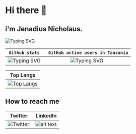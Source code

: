 # Hi there 👋

## i'm Jenadius Nicholaus.


![Typing SVG](https://readme-typing-svg.herokuapp.com/?lines=Love+Learning+New+Things;Love+Computer+Tech+As+A+Whole)

| `Github stats` | ` GitHub active users in Tanzania`|
| :--: | :--: | 
|  ![Typing SVG](https://github-readme-stats.vercel.app/api?username=jenadiusnicholaus&theme=highcontrast&show_icons=true&count_private=true) | ![Typing SVG](https://github-readme-ranking.vercel.app/api/rank?username=jenadiusnicholaus&country_code=tanzania&theme=dark) |


|Top Langs|
| :--: |
|[![Top Langs](https://github-readme-stats.vercel.app/api/top-langs/?username=anuraghazra&layout=compact)](https://github.com/anuraghazra/github-readme-stats)|

##  How to reach me

|Twitter:| LinkedIn |
| :--: | :--: | 
|![Twitter:](https://img.shields.io/twitter/follow/jenadius_kaim?style=social) | ![alt text](https://img.shields.io/badge/-LinkedIn-0e76a8?style=plastic&logo=linkedIn) |



<!-- 
## I’m currently learning 

- 👯 I’m looking to collaborate on big projects in Javacrpts, python , flutter 
- 💬 Ask me about 
/github/release/babel/babel
![alt text](/github/release/babel/babel)


- 📫 How to reach me: ...
- 😄 Pronouns: ... -->
<!-- - ⚡ Fun fact: ... -->


